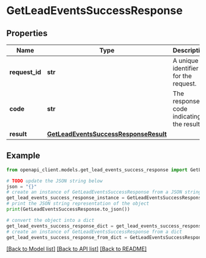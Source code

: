# GetLeadEventsSuccessResponse


## Properties

Name | Type | Description | Notes
------------ | ------------- | ------------- | -------------
**request_id** | **str** | A unique identifier for the request. | 
**code** | **str** | The response code indicating the result. | 
**result** | [**GetLeadEventsSuccessResponseResult**](GetLeadEventsSuccessResponseResult.md) |  | 

## Example

```python
from openapi_client.models.get_lead_events_success_response import GetLeadEventsSuccessResponse

# TODO update the JSON string below
json = "{}"
# create an instance of GetLeadEventsSuccessResponse from a JSON string
get_lead_events_success_response_instance = GetLeadEventsSuccessResponse.from_json(json)
# print the JSON string representation of the object
print(GetLeadEventsSuccessResponse.to_json())

# convert the object into a dict
get_lead_events_success_response_dict = get_lead_events_success_response_instance.to_dict()
# create an instance of GetLeadEventsSuccessResponse from a dict
get_lead_events_success_response_from_dict = GetLeadEventsSuccessResponse.from_dict(get_lead_events_success_response_dict)
```
[[Back to Model list]](../README.md#documentation-for-models) [[Back to API list]](../README.md#documentation-for-api-endpoints) [[Back to README]](../README.md)


